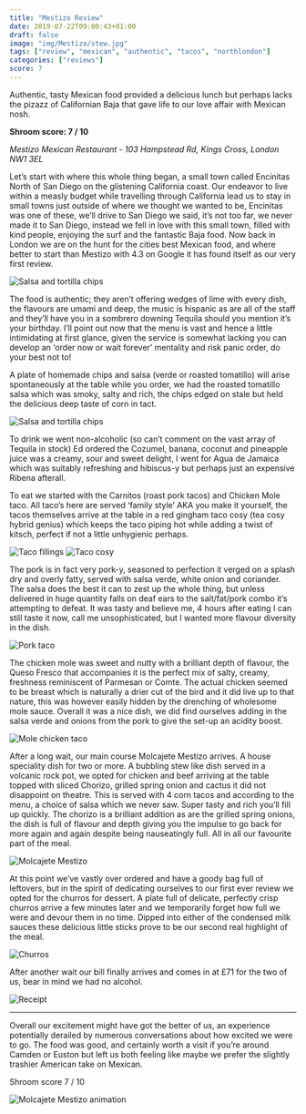 ```yaml
---
title: "Mestizo Review"
date: 2019-07-22T09:00:43+01:00
draft: false
image: "img/Mestizo/stew.jpg"
tags: ["review", "mexican", "authentic", "tacos", "northlondon"]
categories: ["reviews"]
score: 7
---
```



Authentic, tasty Mexican food provided a delicious lunch but perhaps lacks the pizazz of Californian Baja that gave life to our love affair with Mexican nosh.

<!--more--> 

**Shroom score: 7 / 10**

*Mestizo Mexican Restaurant - 103 Hampstead Rd, Kings Cross, London NW1 3EL*

Let’s start with where this whole thing began, a small town called Encinitas North of San Diego on the glistening California coast. Our endeavor to live within a measly budget while travelling through California lead us to stay in small towns just outside of where we thought we wanted to be, Encinitas was one of these, we’ll drive to San Diego we said, it’s not too far, we never made it to San Diego, instead we fell in love with this small town, filled with kind people, enjoying the surf and the fantastic Baja food. Now back in London we are on the hunt for the cities best Mexican food, and where better to start than Mestizo with 4.3 on Google it has found itself as our very first review. 

![Salsa and tortilla chips](/img/Mestizo/front.jpg)

The food is authentic; they aren’t offering wedges of lime with every dish, the flavours are umami and deep, the music is hispanic as are all of the staff and they’ll have you in a sombrero downing Tequila should you mention it’s your birthday. I’ll point out now that the menu is vast and hence a little intimidating at first glance, given the service is somewhat lacking you can develop an ‘order now or wait forever’ mentality and risk panic order, do your best not to! 

A plate of homemade chips and salsa (verde or roasted tomatillo) will arise spontaneously at the table while you order, we had the roasted tomatillo salsa which was smoky, salty and rich, the chips edged on stale but held the delicious deep taste of corn in tact. 

![Salsa and tortilla chips](/img/Mestizo/salsa.jpg)

To drink we went non-alcoholic (so can’t comment on the vast array of Tequila in stock) Ed ordered the Cozumel, banana, coconut and pineapple juice was a creamy, sour and sweet delight, I went for Agua de Jamaica which was suitably refreshing and hibiscus-y but perhaps just an expensive Ribena afterall.

To eat we started with the Carnitos (roast pork tacos) and Chicken Mole taco. All taco’s here are served ‘family style’ AKA you make it yourself, the tacos themselves arrive at the table in a red gingham taco cosy (tea cosy hybrid genius) which keeps the taco piping hot while adding a twist of kitsch, perfect if not a little unhygienic perhaps.

![Taco fillings](/img/Mestizo/tacos1.jpg)
![Taco cosy](/img/Mestizo/tacos2.jpg)

The pork is in fact very pork-y, seasoned to perfection it verged on a splash dry and overly fatty, served with salsa verde, white onion and coriander. The salsa does the best it can to zest up the whole thing, but unless delivered in huge quantity falls on deaf ears to the salt/fat/pork combo it’s attempting to defeat. It was tasty and believe me, 4 hours after eating I can still taste it now, call me unsophisticated, but I wanted more flavour diversity in the dish.

![Pork taco](/img/Mestizo/pork.jpg)

The chicken mole was sweet and nutty with a brilliant depth of flavour, the Queso Fresco that accompanies it is the perfect mix of salty, creamy, freshness reminiscent of Parmesan or Comte. The actual chicken seemed to be breast which is naturally a drier cut of the bird and it did live up to that nature, this was however easily hidden by the drenching of wholesome mole sauce. Overall it was a nice dish, we did find ourselves adding in the salsa verde and onions from the pork to give the set-up an acidity boost. 

![Mole chicken taco](/img/Mestizo/mole.jpg)

After a long wait, our main course Molcajete Mestizo arrives. A house speciality dish for two or more. A bubbling stew like dish served in a volcanic rock pot, we opted for chicken and beef arriving at the table topped with sliced Chorizo, grilled spring onion and cactus it did not disappoint on theatre. This is served with 4 corn tacos and according to the menu, a choice of salsa which we never saw. Super tasty and rich you’ll fill up quickly. The chorizo is a brilliant addition as are the grilled spring onions, the dish is full of flavour and depth giving you the impulse to go back for more again and again despite being nauseatingly full. All in all our favourite part of the meal.

![Molcajete Mestizo](/img/Mestizo/stew.jpg)


At this point we’ve vastly over ordered and have a goody bag full of leftovers, but in the spirit of dedicating ourselves to our first ever review we opted for the churros for dessert. A plate full of delicate, perfectly crisp churros arrive a few minutes later and we temporarily forget how full we were and devour them in no time. Dipped into either of the condensed milk sauces these delicious little sticks prove to be our second real highlight of the meal.

![Churros](/img/Mestizo/churros.jpg)

After another wait our bill finally arrives and comes in at £71 for the two of us, bear in mind we had no alcohol.

![Receipt](/img/Mestizo/receipt.jpg)

----

Overall our excitement might have got the better of us, an experience potentially derailed by numerous conversations about how excited we were to go. The food was good, and certainly worth a visit if you’re around Camden or Euston but left us both feeling like maybe we prefer the slightly trashier American take on Mexican. 

Shroom score 7 / 10

![Molcajete Mestizo animation](/img/Mestizo/animated.gif)